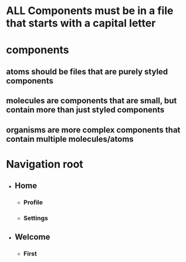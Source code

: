 # ALL Components must be in a file that starts with a capital letter

# components
## atoms should be files that are purely styled components 
## molecules are components that are small, but contain more than just styled components
## organisms are more complex components that contain multiple molecules/atoms


# Navigation root
  - ## Home
    - ### Profile
    - ### Settings 
 - ## Welcome
    - ### First